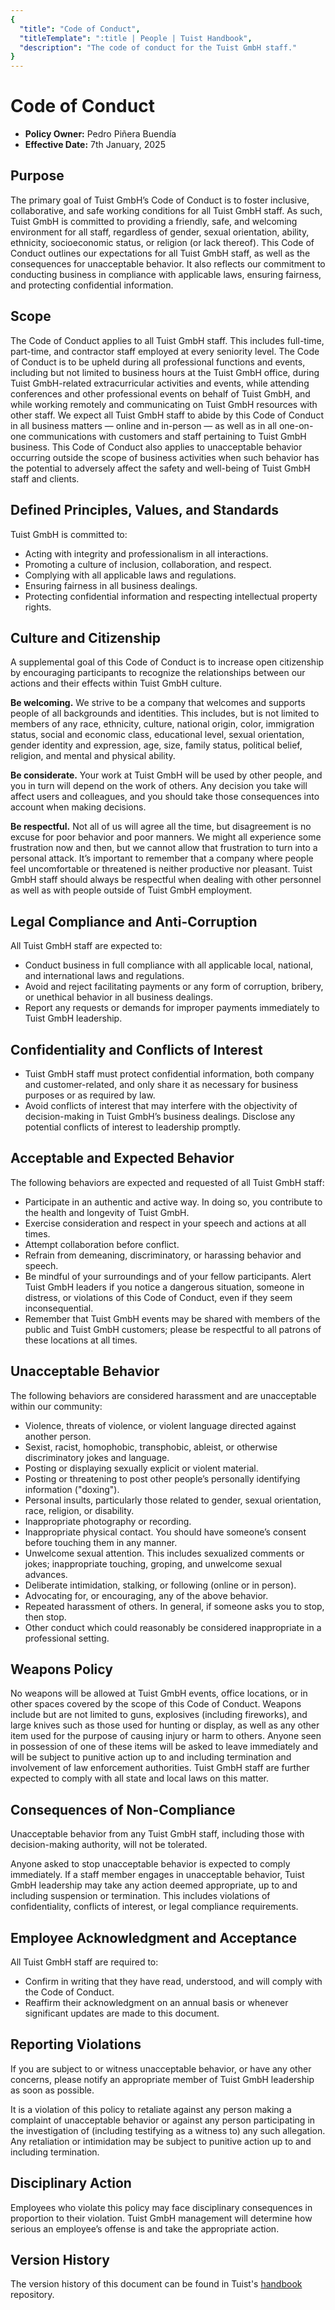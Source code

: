 ```yaml
---
{
  "title": "Code of Conduct",
  "titleTemplate": ":title | People | Tuist Handbook",
  "description": "The code of conduct for the Tuist GmbH staff."
}
---
```

# Code of Conduct

- **Policy Owner:** Pedro Piñera Buendía
- **Effective Date:** 7th January, 2025

## Purpose

The primary goal of Tuist GmbH’s Code of Conduct is to foster inclusive, collaborative, and safe working conditions for all Tuist GmbH staff. As such, Tuist GmbH is committed to providing a friendly, safe, and welcoming environment for all staff, regardless of gender, sexual orientation, ability, ethnicity, socioeconomic status, or religion (or lack thereof).
This Code of Conduct outlines our expectations for all Tuist GmbH staff, as well as the consequences for unacceptable behavior. It also reflects our commitment to conducting business in compliance with applicable laws, ensuring fairness, and protecting confidential information.

## Scope

The Code of Conduct applies to all Tuist GmbH staff. This includes full-time, part-time, and contractor staff employed at every seniority level. The Code of Conduct is to be upheld during all professional functions and events, including but not limited to business hours at the Tuist GmbH office, during Tuist GmbH-related extracurricular activities and events, while attending conferences and other professional events on behalf of Tuist GmbH, and while working remotely and communicating on Tuist GmbH resources with other staff.
We expect all Tuist GmbH staff to abide by this Code of Conduct in all business matters — online and in-person — as well as in all one-on-one communications with customers and staff pertaining to Tuist GmbH business.
This Code of Conduct also applies to unacceptable behavior occurring outside the scope of business activities when such behavior has the potential to adversely affect the safety and well-being of Tuist GmbH staff and clients.

## Defined Principles, Values, and Standards

Tuist GmbH is committed to:

- Acting with integrity and professionalism in all interactions.
- Promoting a culture of inclusion, collaboration, and respect.
- Complying with all applicable laws and regulations.
- Ensuring fairness in all business dealings.
- Protecting confidential information and respecting intellectual property rights.

## Culture and Citizenship

A supplemental goal of this Code of Conduct is to increase open citizenship by encouraging participants to recognize the relationships between our actions and their effects within Tuist GmbH culture.

**Be welcoming.** We strive to be a company that welcomes and supports people of all backgrounds and identities. This includes, but is not limited to members of any race, ethnicity, culture, national origin, color, immigration status, social and economic class, educational level, sexual orientation, gender identity and expression, age, size, family status, political belief, religion, and mental and physical ability.

**Be considerate.** Your work at Tuist GmbH will be used by other people, and you in turn will depend on the work of others. Any decision you take will affect users and colleagues, and you should take those consequences into account when making decisions.

**Be respectful.** Not all of us will agree all the time, but disagreement is no excuse for poor behavior and poor manners. We might all experience some frustration now and then, but we cannot allow that frustration to turn into a personal attack. It’s important to remember that a company where people feel uncomfortable or threatened is neither productive nor pleasant. Tuist GmbH staff should always be respectful when dealing with other personnel as well as with people outside of Tuist GmbH employment.

## Legal Compliance and Anti-Corruption

All Tuist GmbH staff are expected to:

- Conduct business in full compliance with all applicable local, national, and international laws and regulations.
- Avoid and reject facilitating payments or any form of corruption, bribery, or unethical behavior in all business dealings.
- Report any requests or demands for improper payments immediately to Tuist GmbH leadership.

## Confidentiality and Conflicts of Interest

- Tuist GmbH staff must protect confidential information, both company and customer-related, and only share it as necessary for business purposes or as required by law.
- Avoid conflicts of interest that may interfere with the objectivity of decision-making in Tuist GmbH’s business dealings. Disclose any potential conflicts of interest to leadership promptly.

## Acceptable and Expected Behavior

The following behaviors are expected and requested of all Tuist GmbH staff:

- Participate in an authentic and active way. In doing so, you contribute to the health and longevity of Tuist GmbH.
- Exercise consideration and respect in your speech and actions at all times.
- Attempt collaboration before conflict.
- Refrain from demeaning, discriminatory, or harassing behavior and speech.
- Be mindful of your surroundings and of your fellow participants. Alert Tuist GmbH leaders if you notice a dangerous situation, someone in distress, or violations of this Code of Conduct, even if they seem inconsequential.
- Remember that Tuist GmbH events may be shared with members of the public and Tuist GmbH customers; please be respectful to all patrons of these locations at all times.

## Unacceptable Behavior

The following behaviors are considered harassment and are unacceptable within our community:

- Violence, threats of violence, or violent language directed against another person.
- Sexist, racist, homophobic, transphobic, ableist, or otherwise discriminatory jokes and language.
- Posting or displaying sexually explicit or violent material.
- Posting or threatening to post other people’s personally identifying information ("doxing").
- Personal insults, particularly those related to gender, sexual orientation, race, religion, or disability.
- Inappropriate photography or recording.
- Inappropriate physical contact. You should have someone’s consent before touching them in any manner.
- Unwelcome sexual attention. This includes sexualized comments or jokes; inappropriate touching, groping, and unwelcome sexual advances.
- Deliberate intimidation, stalking, or following (online or in person).
- Advocating for, or encouraging, any of the above behavior.
- Repeated harassment of others. In general, if someone asks you to stop, then stop.
- Other conduct which could reasonably be considered inappropriate in a professional setting.

## Weapons Policy

No weapons will be allowed at Tuist GmbH events, office locations, or in other spaces covered by the scope of this Code of Conduct. Weapons include but are not limited to guns, explosives (including fireworks), and large knives such as those used for hunting or display, as well as any other item used for the purpose of causing injury or harm to others.
Anyone seen in possession of one of these items will be asked to leave immediately and will be subject to punitive action up to and including termination and involvement of law enforcement authorities. Tuist GmbH staff are further expected to comply with all state and local laws on this matter.

## Consequences of Non-Compliance

Unacceptable behavior from any Tuist GmbH staff, including those with decision-making authority, will not be tolerated.

Anyone asked to stop unacceptable behavior is expected to comply immediately. If a staff member engages in unacceptable behavior, Tuist GmbH leadership may take any action deemed appropriate, up to and including suspension or termination. This includes violations of confidentiality, conflicts of interest, or legal compliance requirements.

## Employee Acknowledgment and Acceptance

All Tuist GmbH staff are required to:

- Confirm in writing that they have read, understood, and will comply with the Code of Conduct.
- Reaffirm their acknowledgment on an annual basis or whenever significant updates are made to this document.

## Reporting Violations

If you are subject to or witness unacceptable behavior, or have any other concerns, please notify an appropriate member of Tuist GmbH leadership as soon as possible.

It is a violation of this policy to retaliate against any person making a complaint of unacceptable behavior or against any person participating in the investigation of (including testifying as a witness to) any such allegation. Any retaliation or intimidation may be subject to punitive action up to and including termination.

## Disciplinary Action

Employees who violate this policy may face disciplinary consequences in proportion to their violation. Tuist GmbH management will determine how serious an employee’s offense is and take the appropriate action.

## Version History

The version history of this document can be found in Tuist's [handbook](https://github.com/tuist/handbook) repository.
